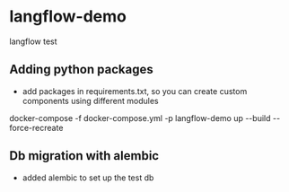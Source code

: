 # langflow-demo
langflow test

## Adding python packages
- add packages in requirements.txt, so you can create custom components using different modules

docker-compose -f docker-compose.yml -p langflow-demo up --build --force-recreate

## Db migration with alembic
- added alembic to set up the test db